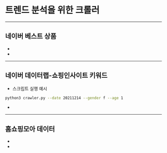 # 트렌드 분석을 위한 크롤러
---
## 네이버 베스트 상품
-
- 
---
## 네이버 데이터랩-쇼핑인사이트 키워드
- 스크립트 실행 예시
```Bash
python3 crawler.py --date 20211214 --gender f --age 1
```
- 
---
## 홈쇼핑모아 데이터
-
-
